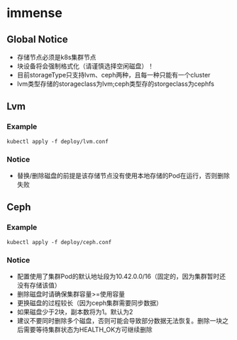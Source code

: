 # immense

## Global Notice
* 存储节点必须是k8s集群节点
* 块设备将会强制格式化（请谨慎选择空闲磁盘）！
* 目前storageType只支持lvm、ceph两种，且每一种只能有一个cluster
* lvm类型存储的storageclass为lvm;ceph类型存的storgeclass为cephfs

## Lvm
### Example
`kubectl apply -f deploy/lvm.conf`
### Notice
* 替换/删除磁盘的前提是该存储节点没有使用本地存储的Pod在运行，否则删除失败

## Ceph
### Example
`kubectl apply -f deploy/ceph.conf`

### Notice
* 配置使用了集群Pod的默认地址段为10.42.0.0/16（固定的，因为集群暂时还没有存储该值）
* 删除磁盘时请确保集群容量>=使用容量
* 更换磁盘的过程较长（因为ceph集群需要同步数据）
* 如果磁盘少于2块，副本数将为1。默认为2
* 建议不要同时删除多个磁盘，否则可能会导致部分数据无法恢复。删除一块之后需要等待集群状态为HEALTH_OK方可继续删除
